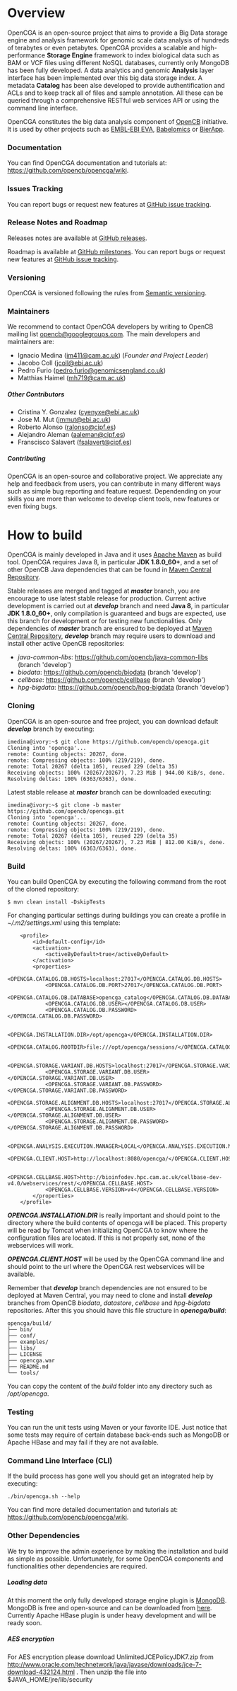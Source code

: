 # Overview
OpenCGA is an open-source project that aims to provide a Big Data storage engine and analysis framework for genomic scale data analysis of hundreds of terabytes or even petabytes. OpenCGA provides a scalable and high-performance **Storage Engine** framework to index biological data such as BAM or VCF files using different NoSQL databases, currently only MongoDB has been fully developed. A data analytics and genomic **Analysis** layer interface has been implemented over this big data storage index. A metadata **Catalog** has been alse developed to provide authentification and ACLs and to keep track all of files and sample annotation. All these can be queried through a comprehensive RESTful web services API or using the command line interface.

OpenCGA constitutes the big data analysis component of [OpenCB](http://www.opencb.org/) initiative. It is used by other projects such as [EMBL-EBI EVA](http://www.ebi.ac.uk/eva/), [Babelomics](http://www.babelomics.org/) or [BierApp](http://bierapp.babelomics.org/).

### Documentation
You can find OpenCGA documentation and tutorials at: https://github.com/opencb/opencga/wiki.

### Issues Tracking
You can report bugs or request new features at [GitHub issue tracking](https://github.com/opencb/opencga/issues).

### Release Notes and Roadmap
Releases notes are available at [GitHub releases](https://github.com/opencb/opencga/releases).

Roadmap is available at [GitHub milestones](https://github.com/opencb/opencga/milestones). You can report bugs or request new features at [GitHub issue tracking](https://github.com/opencb/opencga/issues).

### Versioning
OpenCGA is versioned following the rules from [Semantic versioning](http://semver.org/).

### Maintainers
We recommend to contact OpenCGA developers by writing to OpenCB mailing list opencb@googlegroups.com. The main developers and maintainers are:
* Ignacio Medina (im411@cam.ac.uk) (_Founder and Project Leader_)
* Jacobo Coll (jcoll@ebi.ac.uk)
* Pedro Furio (pedro.furio@genomicsengland.co.uk)
* Matthias Haimel (mh719@cam.ac.uk)

##### Other Contributors
* Cristina Y. Gonzalez (cyenyxe@ebi.ac.uk)
* Jose M. Mut (jmmut@ebi.ac.uk)
* Roberto Alonso (ralonso@cipf.es)
* Alejandro Aleman (aaleman@cipf.es)
* Franscisco Salavert (fsalavert@cipf.es)

##### Contributing
OpenCGA is an open-source and collaborative project. We appreciate any help and feedback from users, you can contribute in many different ways such as simple bug reporting and feature request. Dependending on your skills you are more than welcome to develop client tools, new features or even fixing bugs.


# How to build 
OpenCGA is mainly developed in Java and it uses [Apache Maven](http://maven.apache.org/) as build tool. OpenCGA requires Java 8, in particular **JDK 1.8.0_60+**, and a set of other OpenCB Java dependencies that can be found in [Maven Central Repository](http://search.maven.org/).

Stable releases are merged and tagged at **_master_** branch, you are encourage to use latest stable release for production. Current active development is carried out at **_develop_** branch and need **Java 8**, in particular **JDK 1.8.0_60+**, only compilation is guaranteed and bugs are expected, use this branch for development or for testing new functionalities. Only dependencies of **_master_** branch are ensured to be deployed at [Maven Central Repository](http://search.maven.org/), **_develop_** branch may require users to download and install other active OpenCB repositories:
* _java-common-libs_: https://github.com/opencb/java-common-libs (branch 'develop')
* _biodata_: https://github.com/opencb/biodata (branch 'develop')
* _cellbase_: https://github.com/opencb/cellbase (branch 'develop')
* _hpg-bigdata_: https://github.com/opencb/hpg-bigdata (branch 'develop')

### Cloning
OpenCGA is an open-source and free project, you can download default **_develop_** branch by executing:

    imedina@ivory:~$ git clone https://github.com/opencb/opencga.git
    Cloning into 'opencga'...
    remote: Counting objects: 20267, done.
    remote: Compressing objects: 100% (219/219), done.
    remote: Total 20267 (delta 105), reused 229 (delta 35)
    Receiving objects: 100% (20267/20267), 7.23 MiB | 944.00 KiB/s, done.
    Resolving deltas: 100% (6363/6363), done.

Latest stable release at **_master_** branch can be downloaded executing:

    imedina@ivory:~$ git clone -b master https://github.com/opencb/opencga.git
    Cloning into 'opencga'...
    remote: Counting objects: 20267, done.
    remote: Compressing objects: 100% (219/219), done.
    remote: Total 20267 (delta 105), reused 229 (delta 35)
    Receiving objects: 100% (20267/20267), 7.23 MiB | 812.00 KiB/s, done.
    Resolving deltas: 100% (6363/6363), done.


### Build
You can build OpenCGA by executing the following command from the root of the cloned repository:
  
    $ mvn clean install -DskipTests

For changing particular settings during buildings you can create a profile in _~/.m2/settings.xml_ using this template:

        <profile>
            <id>default-config</id>
            <activation>
                <activeByDefault>true</activeByDefault>
            </activation>
            <properties>
                <OPENCGA.CATALOG.DB.HOSTS>localhost:27017</OPENCGA.CATALOG.DB.HOSTS>
                <OPENCGA.CATALOG.DB.PORT>27017</OPENCGA.CATALOG.DB.PORT>
                <OPENCGA.CATALOG.DB.DATABASE>opencga_catalog</OPENCGA.CATALOG.DB.DATABASE>
                <OPENCGA.CATALOG.DB.USER></OPENCGA.CATALOG.DB.USER>
                <OPENCGA.CATALOG.DB.PASSWORD></OPENCGA.CATALOG.DB.PASSWORD>

                <OPENCGA.INSTALLATION.DIR>/opt/opencga</OPENCGA.INSTALLATION.DIR>
                <OPENCGA.CATALOG.ROOTDIR>file:///opt/opencga/sessions/</OPENCGA.CATALOG.ROOTDIR>

                <OPENCGA.STORAGE.VARIANT.DB.HOSTS>localhost:27017</OPENCGA.STORAGE.VARIANT.DB.HOSTS>
                <OPENCGA.STORAGE.VARIANT.DB.USER></OPENCGA.STORAGE.VARIANT.DB.USER>
                <OPENCGA.STORAGE.VARIANT.DB.PASSWORD></OPENCGA.STORAGE.VARIANT.DB.PASSWORD>
                <OPENCGA.STORAGE.ALIGNMENT.DB.HOSTS>localhost:27017</OPENCGA.STORAGE.ALIGNMENT.DB.HOSTS>
                <OPENCGA.STORAGE.ALIGNMENT.DB.USER></OPENCGA.STORAGE.ALIGNMENT.DB.USER>
                <OPENCGA.STORAGE.ALIGNMENT.DB.PASSWORD></OPENCGA.STORAGE.ALIGNMENT.DB.PASSWORD>

                <OPENCGA.ANALYSIS.EXECUTION.MANAGER>LOCAL</OPENCGA.ANALYSIS.EXECUTION.MANAGER>
                <OPENCGA.CLIENT.HOST>http://localhost:8080/opencga/</OPENCGA.CLIENT.HOST>

                <OPENCGA.CELLBASE.HOST>http://bioinfodev.hpc.cam.ac.uk/cellbase-dev-v4.0/webservices/rest/</OPENCGA.CELLBASE.HOST>
                <OPENCGA.CELLBASE.VERSION>v4</OPENCGA.CELLBASE.VERSION>
            </properties>
        </profile>
        
**_OPENCGA.INSTALLATION.DIR_** is really important and should point to the directory where the build contents of opencga will be placed. This property will be read by Tomcat when initializing OpenCGA to know where the configuration files are located. If this is not properly set, none of the webservices will work.

**_OPENCGA.CLIENT.HOST_** will be used by the OpenCGA command line and should point to the url where the OpenCGA rest webservices will be available.

Remember that **_develop_** branch dependencies are not ensured to be deployed at Maven Central, you may need to clone and install **_develop_** branches from OpenCB _biodata_, _datastore_, _cellbase_ and _hpg-bigdata_ repositories. After this you should have this file structure in **_opencga/build_**:

    opencga/build/
    ├── bin/
    ├── conf/
    ├── examples/
    ├── libs/
    ├── LICENSE
    ├── opencga.war
    ├── README.md
    └── tools/

You can copy the content of the _build_ folder into any directory such as _/opt/opencga_.

### Testing
You can run the unit tests using Maven or your favorite IDE. Just notice that some tests may require of certain database back-ends such as MongoDB or Apache HBase and may fail if they are not available.

### Command Line Interface (CLI)
If the build process has gone well you should get an integrated help by executing:

    ./bin/opencga.sh --help

You can find more detailed documentation and tutorials at: https://github.com/opencb/opencga/wiki.

### Other Dependencies
We try to improve the admin experience by making the installation and build as simple as possible. Unfortunately, for some OpenCGA components and functionalities other dependencies are required.

##### Loading data
At this moment the only fully developed storage engine plugin is [MongoDB](https://www.mongodb.org/). MongoDB is free and open-source and can be downloaded from [here](https://www.mongodb.org/downloads). Currently Apache HBase plugin is under heavy development and will be ready soon.

##### AES encryption
For AES encryption please download UnlimitedJCEPolicyJDK7.zip from http://www.oracle.com/technetwork/java/javase/downloads/jce-7-download-432124.html .
Then unzip the file into $JAVA_HOME/jre/lib/security
